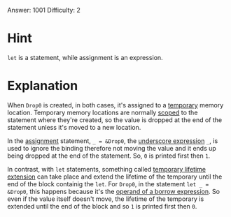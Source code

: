 Answer: 1001
Difficulty: 2

# Hint

`let` is a statement, while assignment is an expression.

# Explanation

When `Drop0` is created, in both cases, it's assigned to a [temporary] memory location.
Temporary memory locations are normally [scoped] to the statement where they're created,
so the value is dropped at the end of the statement unless it's moved to a new location.

In the [assignment] statement, `_ = &Drop0`, the [underscore expression][und_expr] `_`, is used to
ignore the binding therefore not moving the value and it ends up being dropped at the end of the
statement. So, `0` is printed first then `1`.

In contrast, with `let` statements, something called [temporary lifetime extension][tle] can take
place and extend the lifetime of the temporary until the end of the block containig the `let`.
For `Drop0`, in the statement `let _ = &Drop0`, this happens because it's the [operand of a borrow
expression](expr_ext). So even if the value itself doesn't move, the lifetime of the temporary is
extended until the end of the block and so `1` is printed first then `0`.


[scoped]: https://doc.rust-lang.org/stable/reference/destructors.html#r-destructors.scope.temporary
[temporary]: https://doc.rust-lang.org/stable/reference/expressions.html#temporaries
[tle]: https://doc.rust-lang.org/stable/reference/destructors.html#temporary-lifetime-extension
[assignment]: https://doc.rust-lang.org/stable/reference/expressions/operator-expr.html?highlight=destructuring#r-expr.assign.destructure
[und_expr]: https://doc.rust-lang.org/stable/reference/expressions/underscore-expr.html?highlight=underscore#_-expressions
[expr_ext]: https://doc.rust-lang.org/stable/reference/destructors.html#r-destructors.scope.lifetime-extension.exprs
